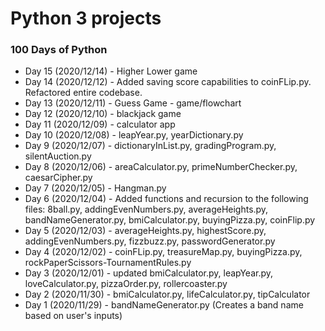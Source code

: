 # Python 3 projects

### 100 Days of Python
- Day 15 (2020/12/14) - Higher Lower game
- Day 14 (2020/12/12) - Added saving score capabilities to coinFLip.py. Refactored entire codebase. 
- Day 13 (2020/12/11) - Guess Game - game/flowchart
- Day 12 (2020/12/10) - blackjack game
- Day 11 (2020/12/09) - calculator app
- Day 10 (2020/12/08) - leapYear.py, yearDictionary.py
- Day 9 (2020/12/07) - dictionaryInList.py, gradingProgram.py, silentAuction.py
- Day 8 (2020/12/06) - areaCalculator.py, primeNumberChecker.py, caesarCipher.py
- Day 7 (2020/12/05) - Hangman.py
- Day 6 (2020/12/04) - Added functions and recursion to the following files: 8ball.py, addingEvenNumbers.py, averageHeights.py, bandNameGenerator.py, bmiCalculator.py, buyingPizza.py, coinFlip.py
- Day 5 (2020/12/03) - averageHeights.py, highestScore.py, addingEvenNumbers.py, fizzbuzz.py, passwordGenerator.py
- Day 4 (2020/12/02) - coinFLip.py, treasureMap.py, buyingPizza.py, rockPaperScissors-TournamentRules.py
- Day 3 (2020/12/01) - updated bmiCalculator.py, leapYear.py, loveCalculator.py, pizzaOrder.py, rollercoaster.py
- Day 2 (2020/11/30) - bmiCalculator.py, lifeCalculator.py, tipCalculator
- Day 1 (2020/11/29) - bandNameGenerator.py (Creates a band name based on user's inputs)
